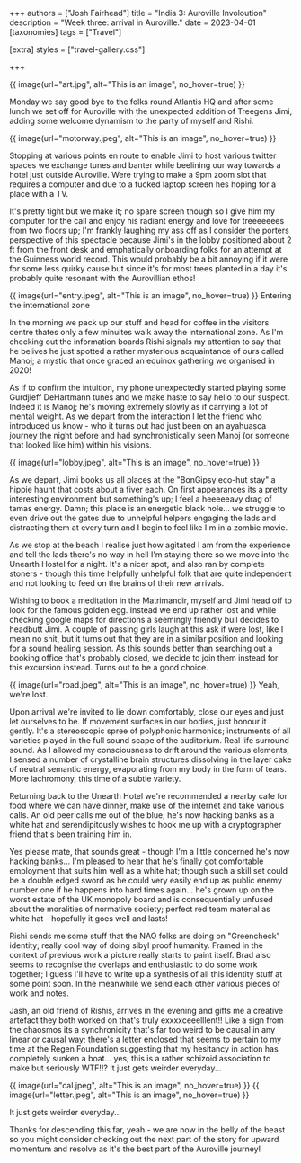 +++
authors = ["Josh Fairhead"]
title = "India 3: Auroville Involoution"
description = "Week three: arrival in Auroville."
date = 2023-04-01
[taxonomies]
tags = ["Travel"]

[extra]
styles = ["travel-gallery.css"]

+++

<div class="cover-image">
{{ image(url="art.jpg", alt="This is an image", no_hover=true) }}
</div>

Monday we say good bye to the folks round Atlantis HQ and after some lunch we set off for Auroville with the unexpected addition of Treegens Jimi, adding some welcome dynamism to the party of myself and Rishi.

{{ image(url="motorway.jpeg", alt="This is an image", no_hover=true) }}

Stopping at various points en route to enable Jimi to host various twitter spaces we exchange tunes and banter while beelining our way towards a hotel just outside Auroville. Were trying to make a 9pm zoom slot that requires a computer and due to a fucked laptop screen hes hoping for a place with a TV.

It's pretty tight but we make it; no spare screen though so I give him my computer for the call and enjoy his radiant energy and love for treeeeeees from two floors up; I'm frankly laughing my ass off as I consider the porters perspective of this spectacle because Jimi's in the lobby positioned about 2 ft from the front desk and emphatically onboarding folks for an attempt at the Guinness world record. This would probably be a bit annoying if it were for some less quirky cause but since it's for most trees planted in a day it's probably quite resonant with the Aurovillian ethos!


{{ image(url="entry.jpeg", alt="This is an image", no_hover=true) }}
Entering the international zone

In the morning we pack up our stuff and head for coffee in the visitors centre thates only a few minuites walk away the international zone. As I'm checking out the information boards Rishi signals my attention to say that he belives he just spotted a rather mysterious acquaintance of ours called Manoj; a mystic that once graced an equinox gathering we organised in 2020!

As if to confirm the intuition, my phone unexpectedly started playing some Gurdjieff DeHartmann tunes and we make haste to say hello to our suspect. Indeed it is Manoj; he's moving extremely slowly as if carrying a lot of mental weight. As we depart from the interaction I let the friend who introduced us know - who it turns out had just been on an ayahuasca journey the night before and had synchronistically seen Manoj (or someone that looked like him) within his visions.

{{ image(url="lobby.jpeg", alt="This is an image", no_hover=true) }}

As we depart, Jimi books us all places at the "BonGipsy eco-hut stay" a hippie haunt that costs about a fiver each. On first appearances its a pretty interesting environment but something's up; I feel a heeeeeavy drag of tamas energy. Damn; this place is an energetic black hole... we struggle to even drive out the gates due to unhelpful helpers engaging the lads and distracting them at every turn and I begin to feel like I'm in a zombie movie.

As we stop at the beach I realise just how agitated I am from the experience and tell the lads there's no way in hell I'm staying there so we move into the Unearth Hostel for a night. It's a nicer spot, and also ran by complete stoners - though this time helpfully unhelpful folk that are quite independent and not looking to feed on the brains of their new arrivals.

Wishing to book a meditation in the Matrimandir, myself and Jimi head off to look for the famous golden egg. Instead we end up rather lost and while checking google maps for directions a seemingly friendly bull decides to headbutt Jimi. A couple of passing girls laugh at this ask if were lost, like I mean no shit, but it turns out that they are in a similar position and looking for a sound healing session. As this sounds better than searching out a booking office that's probably closed, we decide to join them instead for this excursion instead. Turns out to be a good choice.

{{ image(url="road.jpeg", alt="This is an image", no_hover=true) }}
Yeah, we're lost.

Upon arrival we're invited to lie down comfortably, close our eyes and just let ourselves to be. If movement surfaces in our bodies, just honour it gently. It's a stereoscopic spree of polyphonic harmonics; instruments of all varieties played in the full sound scape of the auditorium. Real life surround sound. As I allowed my consciousness to drift around the various elements, I sensed a number of crystalline brain structures dissolving in the layer cake of neutral semantic energy, evaporating from my body in the form of tears. More lachromony, this time of a subtle variety.

Returning back to the Unearth Hotel we're recommended a nearby cafe for food where we can have dinner, make use of the internet and take various calls. An old peer calls me out of the blue; he's now hacking banks as a white hat and serendipitously wishes to hook me up with a cryptographer friend that's been training him in.

Yes please mate, that sounds great - though I'm a little concerned he's now hacking banks... I'm pleased to hear that he's finally got comfortable employment that suits him well as a white hat; though such a skill set could be a double edged sword as he could very easily end up as public enemy number one if he happens into hard times again... he's grown up on the worst estate of the UK monopoly board and is consequentially unfused about the moralities of normative society; perfect red team material as white hat - hopefully it goes well and lasts!

Rishi sends me some stuff that the NAO folks are doing on "Greencheck" identity; really cool way of doing sibyl proof humanity. Framed in the context of previous work a picture really starts to paint itself. Brad also seems to recognise the overlaps and enthusiastic to do some work together; I guess I'll have to write up a synthesis of all this identity stuff at some point soon. In the meanwhile we send each other various pieces of work and notes.

Jash, an old friend of Rishis, arrives in the evening and gifts me a creative artefact they both worked on that's truly exxxxceeelllent!! Like a sign from the chaosmos its a synchronicity that's far too weird to be causal in any linear or causal way; there's a letter enclosed that seems to pertain to my time at the Regen Foundation suggesting that my hesitancy in action has completely sunken a boat... yes; this is a rather schizoid association to make but seriously WTF!!? It just gets weirder everyday...

{{ image(url="cal.jpeg", alt="This is an image", no_hover=true) }}
{{ image(url="letter.jpeg", alt="This is an image", no_hover=true) }}

It just gets weirder everyday...

Thanks for descending this far, yeah - we are now in the belly of the beast so you might consider checking out the next part of the story for upward momentum and resolve as it's the best part of the Auroville journey!
